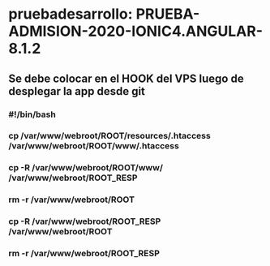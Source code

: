 # pruebadesarrollo: PRUEBA-ADMISION-2020-IONIC4.ANGULAR-8.1.2


## Se debe colocar en el HOOK del VPS luego de desplegar la app desde git   
### #!/bin/bash

### cp /var/www/webroot/ROOT/resources/.htaccess /var/www/webroot/ROOT/www/.htaccess
### cp -R /var/www/webroot/ROOT/www/ /var/www/webroot/ROOT_RESP
### rm -r /var/www/webroot/ROOT
### cp -R  /var/www/webroot/ROOT_RESP /var/www/webroot/ROOT
### rm -r /var/www/webroot/ROOT_RESP

